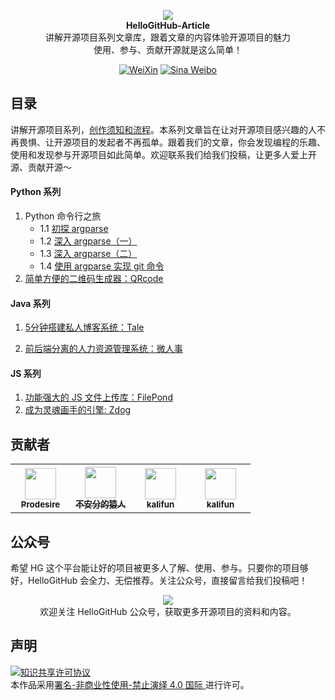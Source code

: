 <p align="center">
  <img src="https://raw.githubusercontent.com/521xueweihan/img/master/hellogithub/logo/readme.gif"/>
  <br><strong>HelloGitHub-Article</strong><br>
  讲解开源项目系列文章库，跟着文章的内容体验开源项目的魅力<br>
  使用、参与、贡献开源就是这么简单！
</p>
<p align="center">
  <a href="https://hellogithub.com/weixin.png"><img src="https://img.shields.io/badge/Talk-%E5%BE%AE%E4%BF%A1%E7%BE%A4-brightgreen.svg?style=popout-square" alt="WeiXin"></a>
  <a href="https://weibo.com/hellogithub"><img src="https://img.shields.io/badge/%E6%96%B0%E6%B5%AA-Weibo-red.svg?style=popout-square" alt="Sina Weibo"></a>
</p>

## 目录
讲解开源项目系列，[创作须知和流程](创作须知.md)。本系列文章旨在让对开源项目感兴趣的人不再畏惧、让开源项目的发起者不再孤单。跟着我们的文章，你会发现编程的乐趣、使用和发现参与开源项目如此简单。欢迎联系我们给我们投稿，让更多人爱上开源、贡献开源～​

#### Python 系列
1. Python 命令行之旅
    - 1.1 [初探 argparse](contents/Python/cmdline/argparse-1.md)
    - 1.2 [深入 argparse（一）](contents/Python/cmdline/argparse-2.md)
    - 1.3 [深入 argparse（二）](contents/Python/cmdline/argparse-3.md)
    - 1.4 [使用 argparse 实现 git 命令](contents/Python/cmdline/argparse-4.md)
2. [简单方便的二维码生成器：QRcode](https://github.com/HelloGitHub-Team/Article/blob/master/contents/Python/QRcode/content.md)

#### Java 系列
1. [5分钟搭建私人博客系统：Tale](contents/Java/Tale/content.md)

2. [前后端分离的人力资源管理系统：微人事](contents/Java/vhr/content.md)

#### JS 系列
1. [功能强大的 JS 文件上传库：FilePond](contents/JavaScript/FilePond/content.md)
2. [成为灵魂画手的引擎: Zdog](contents/JavaScript/Zdog/content.md)


## 贡献者
<table>
  <tbody>
    <tr>
      <th align="center" style="width: 80px;">
        <a href="https://github.com/Prodesire">
          <img src="https://avatars1.githubusercontent.com/u/15667365?s=50&v=4" style="width: 50px;"><br>
          <sub>Prodesire</sub>
        </a><br>
      </th>
      <th align="center" style="width: 80px;">
        <a href="https://github.com/hellowHuaairen">
          <img src="https://avatars2.githubusercontent.com/u/19610305?s=50&v=4" style="width: 50px;"><br>
          <sub>不安分的猿人</sub>
        </a><br>
      </th>
      <th align="center" style="width: 80px;">
        <a href="https://github.com/kalifun">
          <img src="https://avatars2.githubusercontent.com/u/37646342?s=50&v=4" style="width: 50px;"><br>
          <sub>kalifun</sub>
        </a><br>
      </th>
      <th align="center" style="width: 80px;">
        <a href="https://github.com/LITTLECHIEH">
          <img src="https://avatars1.githubusercontent.com/u/45623023?s=50&v=4" style="width: 50px;"><br>
          <sub>kalifun</sub>
        </a><br>
    </tr>
  </tbody>
</table>

## 公众号
希望 HG 这个平台能让好的项目被更多人了解、使用、参与。只要你的项目够好，HelloGitHub 会全力、无偿推荐。关注公众号，直接留言给我们投稿吧！

<p align="center">
  <img src="https://raw.githubusercontent.com/521xueweihan/img/master/hellogithub/logo/weixin.png" style="max-width:70%;"><br>
欢迎关注 HelloGitHub 公众号，获取更多开源项目的资料和内容。
</p>

## 声明

<a rel="license" href="https://creativecommons.org/licenses/by-nc-nd/4.0/deed.zh"><img alt="知识共享许可协议" style="border-width: 0" src="https://licensebuttons.net/l/by-nc-nd/4.0/88x31.png"></a><br>本作品采用<a rel="license" href="https://creativecommons.org/licenses/by-nc-nd/4.0/deed.zh">署名-非商业性使用-禁止演绎 4.0 国际 </a>进行许可。
